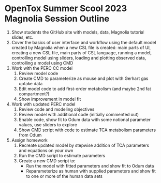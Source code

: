 # OpenTox Summer Scool 2023 Magnolia Session Outline #

1. Show students the GitHub site with models, data, Magnolia tutorial slides, etc.
2. Cover the basics of user interface and workflow using the default model created by Magnolia when a new CSL file is created: main parts of UI, creating a new CSL file, main parts of CSL language, running a model, controlling model using sliders, loading and plotting observed data, controlling a model using CMD
3. Work with the PERC CC model
   1. Review model code
   2. Create CMD to parameterize as mouse and plot with Gerhart gas uptake data
   3. Edit model code to add first-order metabolism (and maybe 2nd fat compartment?)
   4. Show improvement in model fit
4. Work with updated PERC model
   1. Review code and modeling objectives
   2. Review model with additional code (initially commented out)
   3. Enable code, show fit to Odum data with some notional parameter values, use sliders to explore
   4. Show CMD script with code to estimate TCA metabolism parameters from Odum
5. Assign homework
   1. Recreate updated model by stepwise addition of TCA parameters and equations on your own
   2. Run the CMD script to estimate parameters
   3. Create a new CMD script to:
      * Run the model with fitted parameters and show fit to Odum data
      * Reparameterize as human with supplied parameters and show fit to one or more of the human data sets 
